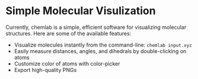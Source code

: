 # Simple Molecular Visulization

Currently, chemlab is a simple, efficient software for visualizing molecular structures.
Here are some of the available features:

- Visualize molecules instantly from the command-line: `chemlab input.xyz`
- Easily measure distances, angles, and dihedrals by double-clicking on atoms
- Customize color of atoms with color-picker
- Export high-quality PNGs
